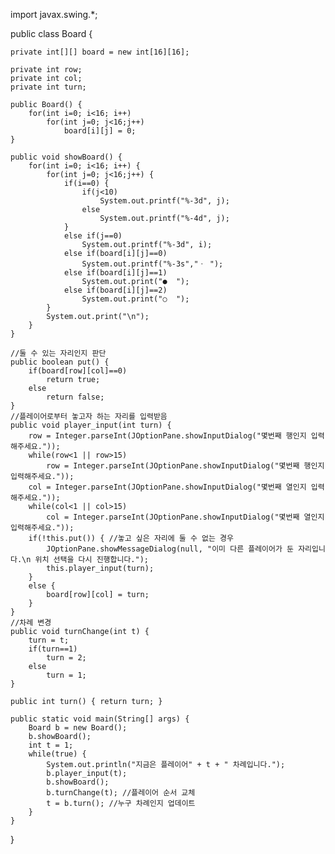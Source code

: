 import javax.swing.*;

public class Board {

	private int[][] board = new int[16][16];

	private int row;
	private int col;
	private int turn;

	public Board() {
		for(int i=0; i<16; i++) 
			for(int j=0; j<16;j++) 
				board[i][j] = 0;
	}
	
	public void showBoard() {
		for(int i=0; i<16; i++) { 
			for(int j=0; j<16;j++) {
				if(i==0) { 
					if(j<10)
						System.out.printf("%-3d", j);
					else
						System.out.printf("%-4d", j);
				}
				else if(j==0)
					System.out.printf("%-3d", i);
				else if(board[i][j]==0)
					System.out.printf("%-3s","ㆍ "); 
				else if(board[i][j]==1)
					System.out.print("●  ");
				else if(board[i][j]==2)
					System.out.print("○  ");
			}
			System.out.print("\n");
		}
	}

	//둘 수 있는 자리인지 판단
	public boolean put() {
		if(board[row][col]==0) 
			return true;
		else
			return false;
	}
	//플레이어로부터 놓고자 하는 자리를 입력받음
	public void player_input(int turn) {
		row = Integer.parseInt(JOptionPane.showInputDialog("몇번째 행인지 입력해주세요."));
		while(row<1 || row>15)
			row = Integer.parseInt(JOptionPane.showInputDialog("몇번째 행인지 입력해주세요."));
		col = Integer.parseInt(JOptionPane.showInputDialog("몇번째 열인지 입력해주세요."));
		while(col<1 || col>15)
			col = Integer.parseInt(JOptionPane.showInputDialog("몇번째 열인지 입력해주세요."));
		if(!this.put()) { //놓고 싶은 자리에 둘 수 없는 경우
			JOptionPane.showMessageDialog(null, "이미 다른 플레이어가 둔 자리입니다.\n 위치 선택을 다시 진행합니다.");
			this.player_input(turn);
		}
		else {
			board[row][col] = turn;
		}
	}
	//차례 변경
	public void turnChange(int t) {
		turn = t;
		if(turn==1)
			turn = 2;
		else
			turn = 1;
	}
	
	public int turn() { return turn; }

	public static void main(String[] args) {
		Board b = new Board();
		b.showBoard();
		int t = 1;
		while(true) {
			System.out.println("지금은 플레이어" + t + " 차례입니다.");
			b.player_input(t);
			b.showBoard();
			b.turnChange(t); //플레이어 순서 교체
			t = b.turn(); //누구 차례인지 업데이트
		}
	}
}
